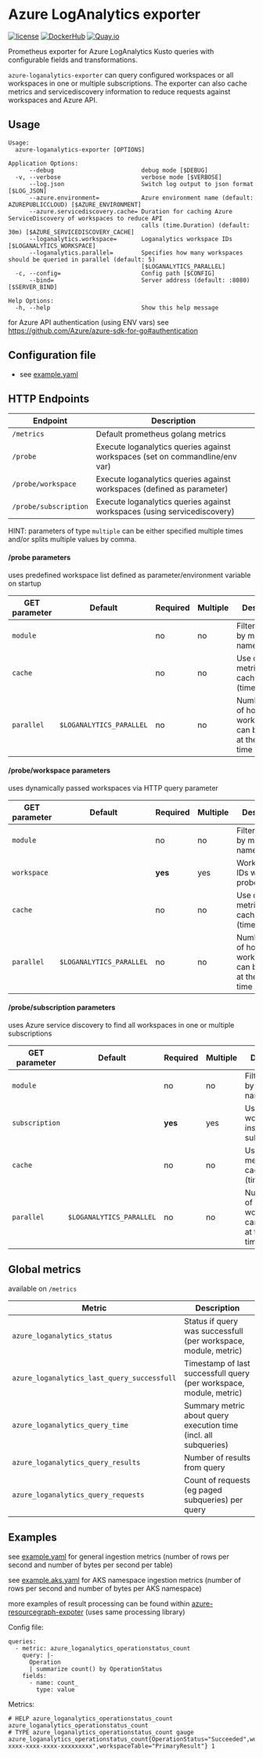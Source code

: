 Azure LogAnalytics exporter
============================

[![license](https://img.shields.io/github/license/webdevops/azure-loganalytics-exporter.svg)](https://github.com/webdevops/azure-loganalytics-exporter/blob/master/LICENSE)
[![DockerHub](https://img.shields.io/badge/DockerHub-webdevops%2Fazure--loganalytics--exporter-blue)](https://hub.docker.com/r/webdevops/azure-loganalytics-exporter/)
[![Quay.io](https://img.shields.io/badge/Quay.io-webdevops%2Fazure--loganalytics--exporter-blue)](https://quay.io/repository/webdevops/azure-loganalytics-exporter)

Prometheus exporter for Azure LogAnalytics Kusto queries with configurable fields and transformations.

`azure-loganalytics-exporter` can query configured workspaces or all workspaces in one or multiple subscriptions.
The exporter can also cache metrics and servicediscovery information to reduce requests against workspaces and Azure API.

Usage
-----

```
Usage:
  azure-loganalytics-exporter [OPTIONS]

Application Options:
      --debug                         debug mode [$DEBUG]
  -v, --verbose                       verbose mode [$VERBOSE]
      --log.json                      Switch log output to json format [$LOG_JSON]
      --azure.environment=            Azure environment name (default: AZUREPUBLICCLOUD) [$AZURE_ENVIRONMENT]
      --azure.servicediscovery.cache= Duration for caching Azure ServiceDiscovery of workspaces to reduce API
                                      calls (time.Duration) (default: 30m) [$AZURE_SERVICEDISCOVERY_CACHE]
      --loganalytics.workspace=       Loganalytics workspace IDs [$LOGANALYTICS_WORKSPACE]
      --loganalytics.parallel=        Specifies how many workspaces should be queried in parallel (default: 5)
                                      [$LOGANALYTICS_PARALLEL]
  -c, --config=                       Config path [$CONFIG]
      --bind=                         Server address (default: :8080) [$SERVER_BIND]

Help Options:
  -h, --help                          Show this help message
```

for Azure API authentication (using ENV vars) see https://github.com/Azure/azure-sdk-for-go#authentication

Configuration file
------------------

* see [example.yaml](example.yaml)

HTTP Endpoints
--------------

| Endpoint                       | Description                                                                         |
|--------------------------------|-------------------------------------------------------------------------------------|
| `/metrics`                     | Default prometheus golang metrics                                                   |
| `/probe`                       | Execute loganalytics queries against workspaces (set on commandline/env var)        |
| `/probe/workspace`             | Execute loganalytics queries against workspaces (defined as parameter)              |
| `/probe/subscription`          | Execute loganalytics queries against workspaces (using servicediscovery)            |

HINT: parameters of type `multiple` can be either specified multiple times and/or splits multiple values by comma.

#### /probe parameters

uses predefined workspace list defined as parameter/environment variable on startup

| GET parameter          | Default                   | Required | Multiple | Description                                                          |
|------------------------|---------------------------|----------|----------|----------------------------------------------------------------------|
| `module`               |                           | no       | no       | Filter queries by module name                                        |
| `cache`                |                           | no       | no       | Use of internal metrics caching (time.Duration)                      |
| `parallel`             | `$LOGANALYTICS_PARALLEL`  | no       | no       | Number (int) of how many workspaces can be queried at the same time  |

#### /probe/workspace parameters

uses dynamically passed workspaces via HTTP query parameter

| GET parameter          | Default                   | Required | Multiple | Description                                                          |
|------------------------|---------------------------|----------|----------|----------------------------------------------------------------------|
| `module`               |                           | no       | no       | Filter queries by module name                                        |
| `workspace`            |                           | **yes**  | yes      | Workspace IDs which are probed                                       |
| `cache`                |                           | no       | no       | Use of internal metrics caching (time.Duration)                      |
| `parallel`             | `$LOGANALYTICS_PARALLEL`  | no       | no       | Number (int) of how many workspaces can be queried at the same time  |

#### /probe/subscription parameters

uses Azure service discovery to find all workspaces in one or multiple subscriptions

| GET parameter          | Default                   | Required | Multiple | Description                                                          |
|------------------------|---------------------------|----------|----------|----------------------------------------------------------------------|
| `module`               |                           | no       | no       | Filter queries by module name                                        |
| `subscription`         |                           | **yes**  | yes      | Uses all workspaces inside subscription                              |
| `cache`                |                           | no       | no       | Use of internal metrics caching (time.Duration)                      |
| `parallel`             | `$LOGANALYTICS_PARALLEL`  | no       | no       | Number (int) of how many workspaces can be queried at the same time  |

Global metrics
--------------

available on `/metrics`

| Metric                                      | Description                                                                    |
|---------------------------------------------|--------------------------------------------------------------------------------|
| `azure_loganalytics_status`                 | Status if query was successfull (per workspace, module, metric)                |
| `azure_loganalytics_last_query_successfull` | Timestamp of last successfull query (per workspace, module, metric)            |
| `azure_loganalytics_query_time`             | Summary metric about query execution time (incl. all subqueries)               |
| `azure_loganalytics_query_results`          | Number of results from query                                                   |
| `azure_loganalytics_query_requests`         | Count of requests (eg paged subqueries) per query                              |


Examples
--------

see [example.yaml](example.yaml) for general ingestion metrics (number of rows per second and number of bytes per second per table)

see [example.aks.yaml](example.aks.yaml) for AKS namespace ingestion metrics (number of rows per second and number of bytes per AKS namespace)

more examples of result processing can be found within [azure-resourcegraph-expoter](https://github.com/webdevops/azure-resourcegraph-exporter) (uses same processing library)

Config file:
```
queries:
  - metric: azure_loganalytics_operationstatus_count
    query: |-
      Operation
      | summarize count() by OperationStatus
    fields:
      - name: count_
        type: value

```

Metrics:
```
# HELP azure_loganalytics_operationstatus_count azure_loganalytics_operationstatus_count
# TYPE azure_loganalytics_operationstatus_count gauge
azure_loganalytics_operationstatus_count{OperationStatus="Succeeded",workspaceId="xxxxx-xxxx-xxxx-xxxx-xxxxxxxxx",workspaceTable="PrimaryResult"} 1
```
